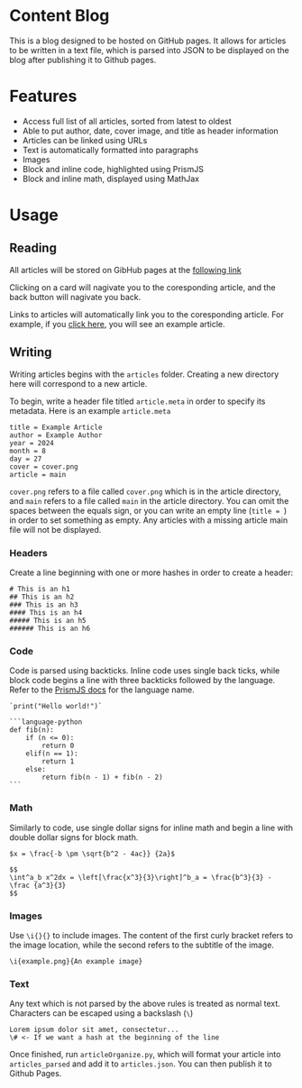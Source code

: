 # Content Blog
This is a blog designed to be hosted on GitHub pages. It allows for articles to be written in a text file, which is parsed into JSON to be displayed on the blog after publishing it to Github pages.

# Features
- Access full list of all articles, sorted from latest to oldest
- Able to put author, date, cover image, and title as header information
- Articles can be linked using URLs
- Text is automatically formatted into paragraphs
- Images
- Block and inline code, highlighted using PrismJS
- Block and inline math, displayed using MathJax

# Usage
## Reading
All articles will be stored on GibHub pages at the [following link](https://matthewa-dev.github.io/ContentBlog/)

Clicking on a card will nagivate you to the coresponding article, and the back button will nagivate you back. 

Links to articles will automatically link you to the coresponding article. For example, if you [click here](https://matthewa-dev.github.io/ContentBlog/?article=articlejson), you will see an example article.

## Writing
Writing articles begins with the `articles` folder. Creating a new directory here will correspond to a new article.

To begin, write a header file titled `article.meta` in order to specify its metadata. Here is an example `article.meta`

```
title = Example Article
author = Example Author
year = 2024
month = 8
day = 27
cover = cover.png
article = main
```

`cover.png` refers to a file called `cover.png` which is in the article directory, and `main` refers to a file called `main` in the article directory. You can omit the spaces between the equals sign, or you can write an empty line (`title = `) in order to set something as empty. Any articles with a missing article main file will not be displayed.


### Headers
Create a line beginning with one or more hashes in order to create a header:
```
# This is an h1
## This is an h2
### This is an h3
#### This is an h4
##### This is an h5
###### This is an h6
```
### Code
Code is parsed using backticks. Inline code uses single back ticks, while block code begins a line with three backticks followed by the language. Refer to the [PrismJS docs](https://prismjs.com/#supported-languages) for the language name.
````
`print("Hello world!")`

```language-python
def fib(n):
    if (n <= 0):
        return 0
    elif(n == 1):
        return 1
    else:
        return fib(n - 1) + fib(n - 2)
```
````
### Math
Similarly to code, use single dollar signs for inline math and begin a line with double dollar signs for block math.
```
$x = \frac{-b \pm \sqrt{b^2 - 4ac}} {2a}$

$$
\int^a_b x^2dx = \left[\frac{x^3}{3}\right]^b_a = \frac{b^3}{3} - \frac {a^3}{3}
$$
```
### Images
Use `\i{}{}` to include images. The content of the first curly bracket refers to the image location, while the second refers to the subtitle of the image.
```
\i{example.png}{An example image}
```

### Text
Any text which is not parsed by the above rules is treated as normal text. Characters can be escaped using a backslash (`\`)
```
Lorem ipsum dolor sit amet, consectetur...
\# <- If we want a hash at the beginning of the line
```

Once finished, run `articleOrganize.py`, which will format your article into `articles_parsed` and add it to `articles.json`. You can then publish it to Github Pages.
